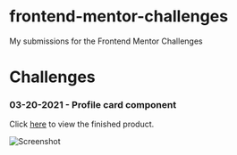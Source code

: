 # frontend-mentor-challenges

My submissions for the Frontend Mentor Challenges



# Challenges


### 03-20-2021 - Profile card component
Click [here](https://doehetgewoon.github.io/frontend-mentor-challenges/profile-card-component-main/index.html) to view the finished product.

![Screenshot](https://github.com/DoeHetGewoon/frontend-mentor-challenges/raw/master/screenshots/profile-card-component-main.png)

